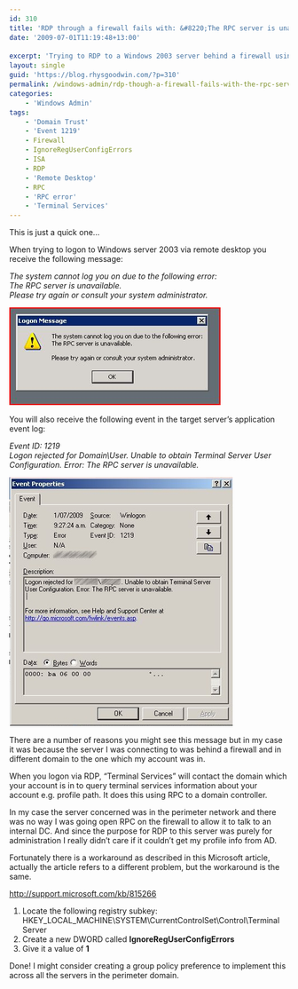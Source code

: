 ```yaml
---
id: 310
title: 'RDP through a firewall fails with: &#8220;The RPC server is unavaliable&#8221;'
date: '2009-07-01T11:19:48+13:00'

excerpt: 'Trying to RDP to a Windows 2003 server behind a firewall using an account from a trusted domain fails with an RPC error. An easy workaround without opening up RPC on the firewall!'
layout: single
guid: 'https://blog.rhysgoodwin.com/?p=310'
permalink: /windows-admin/rdp-though-a-firewall-fails-with-the-rpc-server-is-unavaliable/
categories:
    - 'Windows Admin'
tags:
    - 'Domain Trust'
    - 'Event 1219'
    - Firewall
    - IgnoreRegUserConfigErrors
    - ISA
    - RDP
    - 'Remote Desktop'
    - RPC
    - 'RPC error'
    - 'Terminal Services'
---
```


This is just a quick one…

When trying to logon to Windows server 2003 via remote desktop you receive the following message:

*The system cannot log you on due to the following error:  
The RPC server is unavailable.  
Please try again or consult your system administrator.*

*[![RCPError](/content/uploads/2009/07/RCPError.JPG "RCP Error")](/content/uploads/2009/07/RCPError.JPG)*

You will also receive the following event in the target server’s application event log:

*Event ID: 1219  
Logon rejected for Domain\\User. Unable to obtain Terminal Server User Configuration. Error: The RPC server is unavailable.*

[![Event ID 1219](/content/uploads/2009/07/WinLogonError.JPG "Event ID 1219")](/content/uploads/2009/07/WinLogonError.JPG)

There are a number of reasons you might see this message but in my case it was because the server I was connecting to was behind a firewall and in different domain to the one which my account was in.

When you logon via RDP, “Terminal Services” will contact the domain which your account is in to query terminal services information about your account e.g. profile path. It does this using RPC to a domain controller.

In my case the server concerned was in the perimeter network and there was no way I was going open RPC on the firewall to allow it to talk to an internal DC. And since the purpose for RDP to this server was purely for administration I really didn’t care if it couldn’t get my profile info from AD.

Fortunately there is a workaround as described in this Microsoft article, actually the article refers to a different problem, but the workaround is the same.

<http://support.microsoft.com/kb/815266>

1. Locate the following registry subkey:  
    HKEY\_LOCAL\_MACHINE\\SYSTEM\\CurrentControlSet\\Control\\Terminal Server
2. Create a new DWORD called **IgnoreRegUserConfigErrors**
3. Give it a value of **1**

Done! I might consider creating a group policy preference to implement this across all the servers in the perimeter domain.